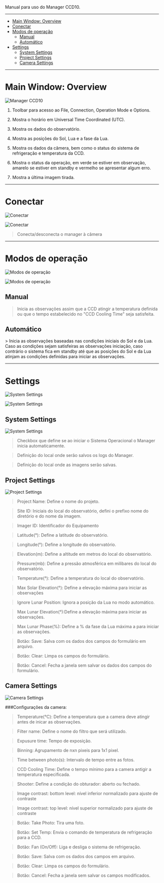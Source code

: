 Manual para uso do Manager CCD10.

---

<!-- toc -->

  * [Main Window: Overview](#mainwindowoverview)
  * [Conectar](#conectar)
  * [Modos de operação](#modosdeoperação)
    * [Manual](#manual)
    * [Automático](#automático)
  * [Settings](#settings)
    * [System Settings](#systemsettings)
    * [Project Settings](#projectsettings)
    * [Camera Settings](#camerasettings)

<!-- toc stop -->

---
<h1 id="mainwindowoverview">Main Window: Overview</h1>

![Manager CCD10](https://github.com/pliniopereira/ccd10/blob/master/doc/img/CCD_Controller_1.0.0.png)

1. Toolbar para acesso ao File, Connection, Operation Mode e Options.

2. Mostra o horário em Universal Time Coordinated (UTC).

3. Mostra os dados do observatório.

4. Mostra as posições do Sol, Lua e a fase da Lua.

5. Mostra os dados da câmera, bem como o status do sistema de refrigeração e temperatura da CCD.

6. Mostra o status da operação, em verde se estiver em observação, amarelo se estiver em standby e vermelho se apresentar algum erro.

7. Mostra a última imagem tirada.

---

# Conectar
![Conectar](https://raw.githubusercontent.com/pliniopereira/ccd10/master/doc/img/menu_conectar.png)

![Conectar](https://raw.githubusercontent.com/pliniopereira/ccd10/master/doc/img/Menu_010.png)

>Conecta/desconecta o manager à câmera

---

<h1 id="modosdeoperação">Modos de operação</h1>

![Modos de operação](https://raw.githubusercontent.com/pliniopereira/ccd10/master/doc/img/menu_man_aut.png)

![Modos de operação](https://raw.githubusercontent.com/pliniopereira/ccd10/master/doc/img/Menu_011.png)

## Manual
> Inicia as observações assim que a CCD atingir a temperatura definida ou que o tempo estabelecido no "CCD Cooling Time" seja satisfeita.

<h2 id="automático">Automático</h2>
> Inicia as observações baseadas nas condições iniciais do Sol e da Lua. Caso as condições sejam satisfeiras as observações iniciação, caso contrário o sistema fica em standby até que as posições do Sol e da Lua atinjam as condições definidas para iniciar as observações.

---

# Settings
![System Settings](https://raw.githubusercontent.com/pliniopereira/ccd10/master/doc/img/menu_settings.png)

![System Settings](https://raw.githubusercontent.com/pliniopereira/ccd10/master/doc/img/win_settings.png)

<h2 id="systemsettings">System Settings</h2>

![System Settings](https://raw.githubusercontent.com/pliniopereira/ccd10/master/doc/img/System%20Settings_019.png)

> Checkbox que define se ao iniciar o Sistema Operacional o Manager inicia automaticamente.

> Definição do local onde serão salvos os logs do Manager.

> Definição do local onde as imagens serão salvas.

<h2 id="projectsettings">Project Settings</h2>

![Project Settings](https://raw.githubusercontent.com/pliniopereira/ccd10/master/doc/img/Project%20Settings_020.png)

> Project Name: Define o nome do projeto.

> Site ID: Iniciais do local do observatório, defini o prefixo nome do diretório e do nome da imagem.

> Imager ID: Identificador do Equipamento

> Latitude(°): Define a latitude do observatório.

> Longitude(°): Define a longitude do observatório.

> Elevation(m): Define a altitude em metros do local do observatório.

> Pressure(mb): Define a pressão atmosférica em milibares do local do observatório.

> Temperature(°): Define a temperatura do local do observatório.

> Max Solar Elevation(°): Define a elevação máxima para iniciar as observações

> Ignore Lunar Position: Ignora a posição da Lua no modo automático.

> Max Lunar Elevation(°):Define a elevação máxima para iniciar as observações.

> Max Lunar Phase(%): Define a % da fase da Lua máxima a para iniciar as observações.

> Botão: Save: Salva com os dados dos campos do formulário em arquivo.

> Botão: Clear: Limpa os campos do formulário.

> Botão: Cancel: Fecha a janela sem salvar os dados dos campos do formulário.

<h2 id="camerasettings">Camera Settings</h2>

![Camera Settings](https://raw.githubusercontent.com/pliniopereira/ccd10/master/doc/img/Camera%20Settings_018.png)

###Configurações da camera:
> Temperature(°C): Define a temperatura que a camera deve atingir antes de inicar as observações.

> Filter name: Define o nome do filtro que será utilizado.

> Expusure time: Tempo de exposição.

> Binning: Agrupamento de nxn pixeis para 1x1 pixel.

> Time between photo(s): Intervalo de tempo entre as fotos.

> CCD Cooling Time: Define o tempo mínimo para a camera antigir a temperatura especificada.

> Shooter: Define a condição do obturador: aberto ou fechado.

> Image contrast: bottom level: nível inferior normalizado para ajuste de contraste

> Image contrast: top level: nível superior normalizado para ajuste de contraste

> Botão: Take Photo: Tira uma foto.

> Botão: Set Temp: Envia o comando de temperatura de refrigeração para a CCD.

> Botão: Fan (On/Off): Liga e desliga o sistema de refrigeração.

> Botão: Save: Salva com os dados dos campos em arquivo.

> Botão: Clear: Limpa os campos do formulário.

> Botão: Cancel: Fecha a janela sem salvar os campos modificados.
